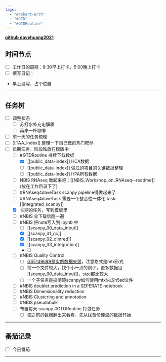 ```yaml
---
tags:
  - "#robert-arch"
  - "#GTD"
  - "#GTDRoutine"
---
```

[**github davehuang2021**](https://github.com/davehuang2021)

## 时间节点

- [ ] 工作日的周期：8:30早上打卡，5:00晚上打卡
- [ ] 撰写日记：
- 早上没写，占个位置
---
## 任务树

- [ ] 调整状态
	- [ ] 苏打水补充电解质
	- [ ] 再来一杯咖啡
- [ ] 前一天的任务梳理
- [ ] [[TAA_index]] 整理一下自己做的热门靶标
- [ ] 长期任务，阶段性放在模版中
	- [ ] #GTDRoutine 持续下载数据
		- [x] [[public_data-index]] HCA数据
		- [ ] [[public_data-index]] 做过的项目的关键数据整理
		- [ ] [[public_data-index]] HPA所有数据
	- [ ] NBIS RNAseq 做起来吧：[[NBIS_Workshop_on_RNAseq--readme]] (放在工作目录下了)
	- [ ] #RNAseq4daveTask scanpy pipeline得做起来了
	- [ ] #RNAseq4daveTask 需要一个整合性一体化 task: [[integrated_scanpy]]
    - [x] 长期的任务，写到模版里
    - [ ] #NBIS 全下载后跑一遍
    - [ ] #NBIS 把note写入到 ipynb 中
	    - [ ] [[scanpy_00_data_input]]
	    - [x] [[scanpy_01_qc]]
	    - [x] [[scanpy_02_dimred]]
	    - [x] [[scanpy_03_integration]]
	    - [ ] 
    - [ ] #NBIS Quality Control
	    - [ ] [GSE149689是实例数据来源](https://www.ncbi.nlm.nih.gov/geo/query/acc.cgi?acc=GSE149689)，注意格式是mtx形式 
	    - [ ] 前一个文件较大，找个小一点的例子，更多数据见[[scanpy_00_data_input]]，size都比较大
	    - [ ] 一个子任务是搞清楚scanpy如何使用mtx生成h5ad文件
    - [ ] #NBIS doublet prediction in a SEPERATE notebook
    - [ ] #NBIS Dimensionality reduction
    - [ ] #NBIS Clustering and annotation
    - [ ] #NBIS pseudobulk
    - [ ] 布置每天 scanpy #GTDRoutine 打包任务
	    - [ ] 把之前的数据翻出来看看，先从找备份硬盘的数据开始
    
---
## 番茄记录

- [ ] 今日番茄

---
